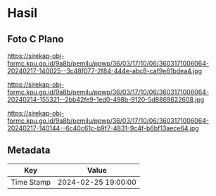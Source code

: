 # Hasil

## Foto C Plano

https://sirekap-obj-formc.kpu.go.id/9a8b/pemilu/ppwp/36/03/17/10/06/3603171006064-20240217-140025--3c48f077-2f84-444e-abc8-caf9e61bdea4.jpg

https://sirekap-obj-formc.kpu.go.id/9a8b/pemilu/ppwp/36/03/17/10/06/3603171006064-20240214-155321--2bb42fe9-1ed0-498b-9120-5d8869622608.jpg

https://sirekap-obj-formc.kpu.go.id/9a8b/pemilu/ppwp/36/03/17/10/06/3603171006064-20240217-140144--6c40c61c-b9f7-4831-9c4f-b6bf13aece64.jpg


## Metadata

| Key        | Value               |
| ---------- | ------------------- |
| Time Stamp | 2024-02-25 19:00:00 |



